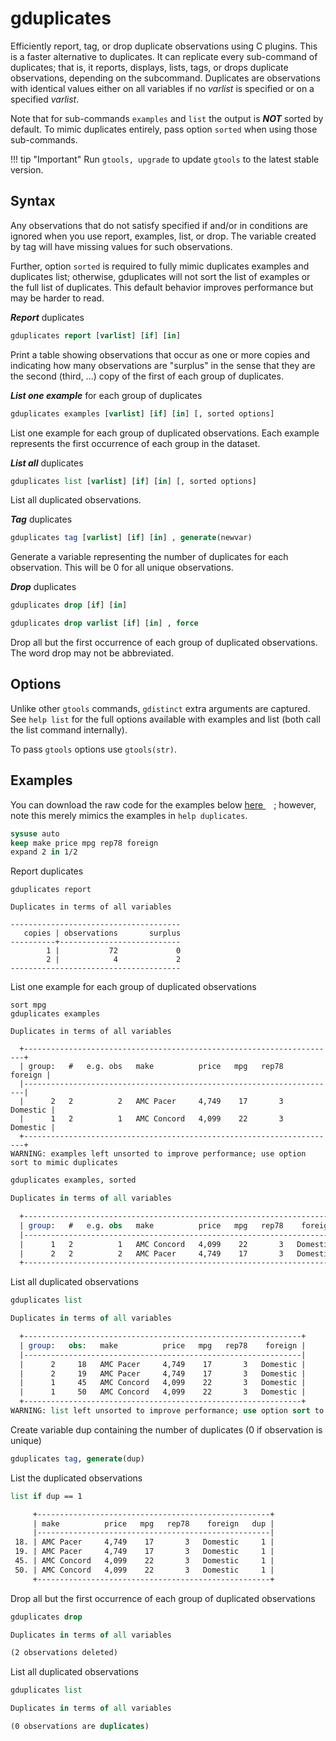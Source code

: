 gduplicates
===========

Efficiently report, tag, or drop duplicate observations using C plugins.
This is a faster alternative to duplicates. It can replicate every
sub-command of duplicates; that is, it reports, displays, lists, tags,
or drops duplicate observations, depending on the subcommand. Duplicates
are observations with identical values either on all variables if no
_varlist_ is specified or on a specified _varlist_.

Note that for sub-commands `examples` and `list` the output is _**NOT**_
sorted by default. To mimic duplicates entirely, pass option `sorted`
when using those sub-commands.

!!! tip "Important"
    Run `gtools, upgrade` to update `gtools` to the latest stable version.

Syntax
------

Any observations that do not satisfy specified if and/or in conditions
are ignored when you use report, examples, list, or drop. The variable
created by tag will have missing values for such observations.

Further, option `sorted` is required to fully mimic duplicates examples
and duplicates list; otherwise, gduplicates will not sort the list of
examples or the full list of duplicates. This default behavior improves
performance but may be harder to read.

_**Report**_ duplicates

```stata
gduplicates report [varlist] [if] [in]
```

Print a table showing observations that occur as one or more copies
and indicating how many observations are "surplus" in the sense that
they are the second (third, ...) copy of the first of each group of
duplicates.

_**List one example**_ for each group of duplicates

```stata
gduplicates examples [varlist] [if] [in] [, sorted options]
```

List one example for each group of duplicated observations. Each example
represents the first occurrence of each group in the dataset.

_**List all**_ duplicates

```stata
gduplicates list [varlist] [if] [in] [, sorted options]
```

List all duplicated observations.

_**Tag**_ duplicates

```stata
gduplicates tag [varlist] [if] [in] , generate(newvar)
```

Generate a variable representing the number of duplicates for each
observation. This will be 0 for all unique observations.

_**Drop**_ duplicates

```stata
gduplicates drop [if] [in]

gduplicates drop varlist [if] [in] , force
```

Drop all but the first occurrence of each group of duplicated
observations. The word drop may not be abbreviated.

Options
-------

Unlike other `gtools` commands, `gdistinct` extra arguments are
captured. See `help list` for the full options available with examples
and list (both call the list command internally).
 
To pass `gtools` options use `gtools(str)`.

Examples
--------

You can download the raw code for the examples below
[here  <img src="https://upload.wikimedia.org/wikipedia/commons/6/64/Icon_External_Link.png" width="13px"/>](https://raw.githubusercontent.com/mcaceresb/stata-gtools/master/docs/examples/gduplicates.do);
however, note this merely mimics the examples in `help duplicates`.

```stata
sysuse auto
keep make price mpg rep78 foreign
expand 2 in 1/2
```

Report duplicates
```
gduplicates report

Duplicates in terms of all variables

--------------------------------------
   copies | observations       surplus
----------+---------------------------
        1 |           72             0
        2 |            4             2
--------------------------------------
```
List one example for each group of duplicated observations

```
sort mpg
gduplicates examples

Duplicates in terms of all variables

  +----------------------------------------------------------------------+
  | group:   #   e.g. obs   make          price   mpg   rep78    foreign |
  |----------------------------------------------------------------------|
  |      2   2          2   AMC Pacer     4,749    17       3   Domestic |
  |      1   2          1   AMC Concord   4,099    22       3   Domestic |
  +----------------------------------------------------------------------+
WARNING: examples left unsorted to improve performance; use option sort to mimic duplicates
```

```stata
gduplicates examples, sorted

Duplicates in terms of all variables

  +----------------------------------------------------------------------+
  | group:   #   e.g. obs   make          price   mpg   rep78    foreign |
  |----------------------------------------------------------------------|
  |      1   2          1   AMC Concord   4,099    22       3   Domestic |
  |      2   2          2   AMC Pacer     4,749    17       3   Domestic |
  +----------------------------------------------------------------------+
```

List all duplicated observations

```stata
gduplicates list

Duplicates in terms of all variables

  +--------------------------------------------------------------+
  | group:   obs:   make          price   mpg   rep78    foreign |
  |--------------------------------------------------------------|
  |      2     18   AMC Pacer     4,749    17       3   Domestic |
  |      2     19   AMC Pacer     4,749    17       3   Domestic |
  |      1     45   AMC Concord   4,099    22       3   Domestic |
  |      1     50   AMC Concord   4,099    22       3   Domestic |
  +--------------------------------------------------------------+
WARNING: list left unsorted to improve performance; use option sort to mimic duplicates
```

Create variable dup containing the number of duplicates (0 if
observation is unique)
```stata
gduplicates tag, generate(dup)
```

List the duplicated observations
```stata
list if dup == 1

     +----------------------------------------------------+
     | make          price   mpg   rep78    foreign   dup |
     |----------------------------------------------------|
 18. | AMC Pacer     4,749    17       3   Domestic     1 |
 19. | AMC Pacer     4,749    17       3   Domestic     1 |
 45. | AMC Concord   4,099    22       3   Domestic     1 |
 50. | AMC Concord   4,099    22       3   Domestic     1 |
     +----------------------------------------------------+
```

Drop all but the first occurrence of each group of duplicated
observations
```stata
gduplicates drop

Duplicates in terms of all variables

(2 observations deleted)
```

List all duplicated observations
```stata
gduplicates list

Duplicates in terms of all variables

(0 observations are duplicates)
```

